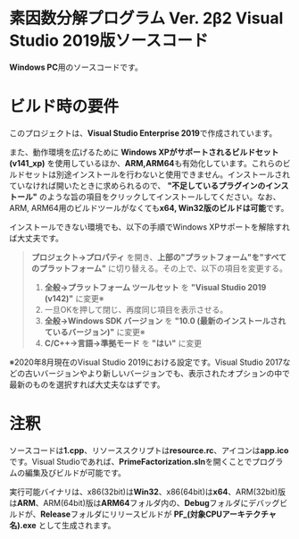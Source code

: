 # 素因数分解プログラム Ver. 2β2 Visual Studio 2019版ソースコード
**Windows PC**用のソースコードです。

# ビルド時の要件
このプロジェクトは、**Visual Studio Enterprise 2019**で作成されています。

また、動作環境を広げるために **Windows XPがサポートされるビルドセット(v141_xp)** を使用しているほか、**ARM,ARM64**も有効化しています。これらのビルドセットは別途インストールを行わないと使用できません。インストールされていなければ開いたときに求められるので、 **"不足しているプラグインのインストール"** のような旨の項目をクリックしてインストールしてください。なお、ARM, ARM64用のビルドツールがなくても**x64, Win32版のビルドは可能**です。

インストールできない環境でも、以下の手順でWindows XPサポートを解除すれば大丈夫です。

>**プロジェクト->プロパティ** を開き、**上部の"プラットフォーム"を"すべてのプラットフォーム"** に切り替える。その上で、以下の項目を変更する。
>
>1. **全般->プラットフォーム ツールセット** を **"Visual Studio 2019 (v142)"** に変更※
>1. 一旦OKを押して閉じ、再度同じ項目を表示させる。
>1. **全般->Windows SDK バージョン** を **"10.0 (最新のインストールされているバージョン)"** に変更※
>1. **C/C++->言語->準拠モード** を **"はい"** に変更

※2020年8月現在のVisual Studio 2019における設定です。Visual Studio 2017などの古いバージョンやより新しいバージョンでも、表示されたオプションの中で最新のものを選択すれば大丈夫なはずです。

# 注釈
ソースコードは**1.cpp**、リソーススクリプトは**resource.rc**、アイコンは**app.ico**です。Visual Studioであれば、**PrimeFactorization.sln**を開くことでプログラムの編集及びビルドが可能です。

実行可能バイナリは、x86(32bit)は**Win32**、x86(64bit)は**x64**、ARM(32bit)版は**ARM**、ARM(64bit)版は**ARM64**フォルダ内の、**Debug**フォルダにデバッグビルドが、**Release**フォルダにリリースビルドが **PF_(対象CPUアーキテクチャ名).exe** として生成されます。